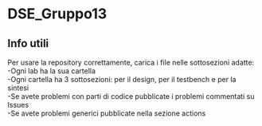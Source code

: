 # DSE_Gruppo13

## Info utili 

Per usare la repository correttamente, carica i file nelle sottosezioni adatte:  
\-Ogni lab ha la sua cartella  
\-Ogni cartella ha 3 sottosezioni: per il design, per il testbench e per la sintesi  
\-Se avete problemi con parti di codice pubblicate i problemi commentati su Issues  
\-Se avete problemi generici pubblicate nella sezione actions  
